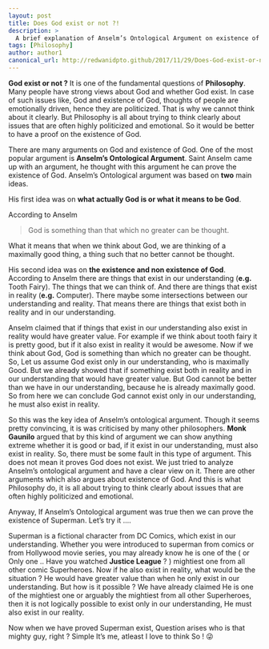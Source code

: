 ```yaml
---
layout: post
title: Does God exist or not ?!
description: >
  A brief explanation of Anselm’s Ontological Argument on existence of God.
tags: [Philosophy]
author: author1
canonical_url: http://redwanidpto.github/2017/11/29/Does-God-exist-or-not/
---
```


**God exist or not ?** It is one of the fundamental questions of **Philosophy**. Many people have strong views about God and whether God exist. In case of such issues like, God and existence of God, thoughts of people are emotionally driven, hence they are politicized. That is why we cannot think about it clearly. But Philosophy is all about trying to think clearly about issues that are often highly politicized and emotional. So it would be better to have a proof on the existence of God.

There are many arguments on God and existence of God. One of the most popular argument is **Anselm’s Ontological Argument**. Saint Anselm came up with an argument, he thought with this argument he can prove the existence of God. Anselm’s Ontological argument was based on **two** main ideas.

His first idea was on **what actually God is or what it means to be God**.

According to Anselm
>God is something than that which no greater can be thought.

What it means that when we think about God, we are thinking of a maximally good thing, a thing such that no better cannot be thought.

His second idea was on **the existence and non existence of God**. According to Anselm there are things that exist in our understanding (**e.g.** Tooth Fairy). The things that we can think of. And there are things that exist in reality (**e.g.** Computer). There maybe some intersections between our understanding and reality. That means there are things that exist both in reality and in our understanding.

Anselm claimed that if things that exist in our understanding also exist in reality would have greater value. For example if we think about tooth fairy it is pretty good, but if it also exist in reality it would be awesome. Now if we think about God, God is something than which no greater can be thought. So, Let us assume God exist only in our understanding, who is maximally Good. But we already showed that if something exist both in reality and in our understanding that would have greater value. But God cannot be better than we have in our understanding, because he is already maximally good. So from here we can conclude God cannot exist only in our understanding, he must also exist in reality.

So this was the key idea of Anselm’s ontological argument. Though it seems pretty convincing, it is was criticised by many other philosophers. **Monk Gaunilo** argued that by this kind of argument we can show anything extreme whether it is good or bad, if it exist in our understanding, must also exist in reality. So, there must be some fault in this type of argument. This does not mean it proves God does not exist. We just tried to analyze Anselm’s ontological argument and have a clear view on it. There are other arguments which also argues about existence of God. And this is what Philosophy do, it  is all about trying to think clearly about issues that are often highly politicized and emotional.

Anyway, If Anselm’s Ontological argument was true then we can prove the existence of Superman. Let’s try it ….

Superman is a fictional character from DC Comics, which exist in our understanding. Whether you were introduced to superman from comics or from Hollywood movie series, you may already know he is one of the ( or Only one .. Have you watched **Justice League** ? ) mightiest one from all other comic Superheroes. Now if he also exist in reality, what would be the situation ? He would have greater value than when he only exist in our understanding. But how is it possible ? We have already claimed He is one of the mightiest one or arguably the mightiest from all other Superheroes, then it is not logically possible to exist only in our understanding, He must also exist in our reality.

Now when we have proved Superman exist, Question arises who is that mighty guy, right ? Simple It’s me, atleast I love to think So ! :stuck_out_tongue_winking_eye:
